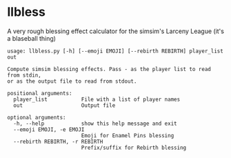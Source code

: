 # llbless
A very rough blessing effect calculator for the simsim's Larceny League (it's a blaseball thing)

```
usage: llbless.py [-h] [--emoji EMOJI] [--rebirth REBIRTH] player_list out

Compute simsim blessing effects. Pass - as the player list to read from stdin,
or as the output file to read from stdout.

positional arguments:
  player_list           File with a list of player names
  out                   Output file

optional arguments:
  -h, --help            show this help message and exit
  --emoji EMOJI, -e EMOJI
                        Emoji for Enamel Pins blessing
  --rebirth REBIRTH, -r REBIRTH
                        Prefix/suffix for Rebirth blessing
```
